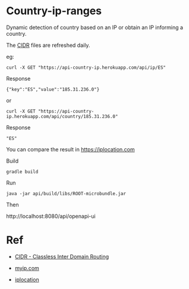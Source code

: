 # Country-ip-ranges

Dynamic detection of country based on an IP or obtain an IP informing a country.

The [CIDR](https://en.wikipedia.org/wiki/Classless_Inter-Domain_Routing) files are refreshed daily.

eg:

    curl -X GET "https://api-country-ip.herokuapp.com/api/ip/ES"

Response

    {"key":"ES","value":"185.31.236.0"}

or

    curl -X GET "https://api-country-ip.herokuapp.com/api/country/185.31.236.0"

Response

    "ES"
    
You can compare the result in https://iplocation.com

Build

    gradle build
    
Run

    java -jar api/build/libs/ROOT-microbundle.jar
    
Then

http://localhost:8080/api/openapi-ui


# Ref

* [CIDR - Classless Inter Domain Routing](https://en.wikipedia.org/wiki/Classless_Inter-Domain_Routing)

* [myip.com](https://www.myip.com)

* [iplocation](https://iplocation.com)
